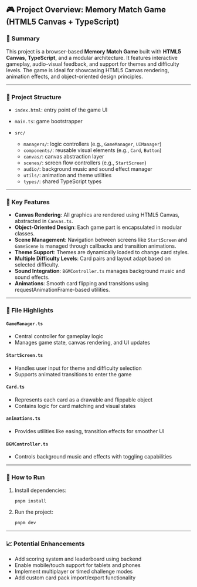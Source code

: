 ## 🎮 Project Overview: Memory Match Game (HTML5 Canvas + TypeScript)

### 📌 Summary

This project is a browser-based **Memory Match Game** built with **HTML5 Canvas**, **TypeScript**, and a modular architecture. It features interactive gameplay, audio-visual feedback, and support for themes and difficulty levels. The game is ideal for showcasing HTML5 Canvas rendering, animation effects, and object-oriented design principles.

---

### 🧱 Project Structure

* `index.html`: entry point of the game UI
* `main.ts`: game bootstrapper
* `src/`

  * `managers/`: logic controllers (e.g., `GameManager`, `UIManager`)
  * `components/`: reusable visual elements (e.g., `Card`, `Button`)
  * `canvas/`: canvas abstraction layer
  * `scenes/`: screen flow controllers (e.g., `StartScreen`)
  * `audio/`: background music and sound effect manager
  * `utils/`: animation and theme utilities
  * `types/`: shared TypeScript types

---

### 🔧 Key Features

* **Canvas Rendering**: All graphics are rendered using HTML5 Canvas, abstracted in `Canvas.ts`.
* **Object-Oriented Design**: Each game part is encapsulated in modular classes.
* **Scene Management**: Navigation between screens like `StartScreen` and `GameScene` is managed through callbacks and transition animations.
* **Theme Support**: Themes are dynamically loaded to change card styles.
* **Multiple Difficulty Levels**: Card pairs and layout adapt based on selected difficulty.
* **Sound Integration**: `BGMController.ts` manages background music and sound effects.
* **Animations**: Smooth card flipping and transitions using requestAnimationFrame-based utilities.

---

### 📂 File Highlights

#### `GameManager.ts`

* Central controller for gameplay logic
* Manages game state, canvas rendering, and UI updates

#### `StartScreen.ts`

* Handles user input for theme and difficulty selection
* Supports animated transitions to enter the game

#### `Card.ts`

* Represents each card as a drawable and flippable object
* Contains logic for card matching and visual states

#### `animations.ts`

* Provides utilities like easing, transition effects for smoother UI

#### `BGMController.ts`

* Controls background music and effects with toggling capabilities

---

### 🚀 How to Run

1. Install dependencies:

   ```bash
   pnpm install
   ```

2. Run the project:

   ```bash
   pnpm dev
   ```

---

### 📈 Potential Enhancements

* Add scoring system and leaderboard using backend
* Enable mobile/touch support for tablets and phones
* Implement multiplayer or timed challenge modes
* Add custom card pack import/export functionality
